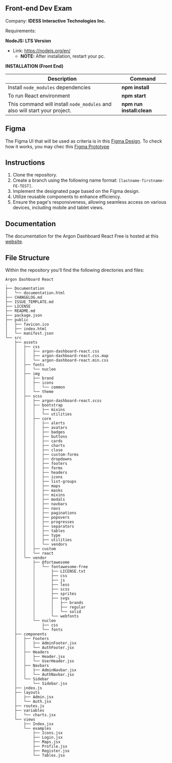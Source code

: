 ## Front-end Dev Exam
Company: **IDESS Interactive Technologies Inc.**

Requirements:

**NodeJS: LTS Version**
 - Link: https://nodejs.org/en/
	 - **NOTE:** After installation, restart your pc.

**INSTALLATION (Front End)**
  
|Description|Command|
|--|--|
|Install `node_modules` dependencies|**npm install**|
|To run React environment| **npm start** |
|This command will install `node_modules` and also will start your project.| **npm run install:clean** |

## Figma 
The Figma UI that will be used as criteria is in this [Figma Design](https://www.figma.com/file/OYtfxAZXBGLnlddkU1Yfow/Succession-Planner-for-Review?type=design&node-id=129%3A43110&mode=design&t=660fHEWF6xMwGni6-1).
To check how it works, you may chec this [Figma Prototype](https://www.figma.com/proto/OYtfxAZXBGLnlddkU1Yfow/Succession-Planner-for-Review?page-id=0%3A1&type=design&node-id=129-43110&viewport=138%2C100%2C0.48&t=wnRBvrqzljzWzr06-1&scaling=min-zoom)

## Instructions

1. Clone the repository.
2. Create a branch using the following name format: `[lastname-firstname-FE-TEST]`.
3. Implement the designated page based on the Figma design.
4. Utilize reusable components to enhance efficiency.
5. Ensure the page's responsiveness, allowing seamless access on various devices, including mobile and tablet views.

## Documentation

The documentation for the Argon Dashboard React Free is hosted at this [website](https://demos.creative-tim.com/argon-dashboard-react/#/documentation/overview).

## File Structure

Within the repository you'll find the following directories and files:

```
Argon Dashboard React
.
├── Documentation
│   └── documentation.html
├── CHANGELOG.md
├── ISSUE_TEMPLATE.md
├── LICENSE
├── README.md
├── package.json
├── public
│   ├── favicon.ico
│   ├── index.html
│   └── manifest.json
└── src
    ├── assets
    │   ├── css
    │   │   ├── argon-dashboard-react.css
    │   │   ├── argon-dashboard-react.css.map
    │   │   └── argon-dashboard-react.min.css
    │   ├── fonts
    │   │   └── nucleo
    │   ├── img
    │   │   ├── brand
    │   │   ├── icons
    │   │   │   └── common
    │   │   └── theme
    │   ├── scss
    │   │   ├── argon-dashboard-react.scss
    │   │   ├── bootstrap
    │   │   │   ├── mixins
    │   │   │   └── utilities
    │   │   ├── core
    │   │   │   ├── alerts
    │   │   │   ├── avatars
    │   │   │   ├── badges
    │   │   │   ├── buttons
    │   │   │   ├── cards
    │   │   │   ├── charts
    │   │   │   ├── close
    │   │   │   ├── custom-forms
    │   │   │   ├── dropdowns
    │   │   │   ├── footers
    │   │   │   ├── forms
    │   │   │   ├── headers
    │   │   │   ├── icons
    │   │   │   ├── list-groups
    │   │   │   ├── maps
    │   │   │   ├── masks
    │   │   │   ├── mixins
    │   │   │   ├── modals
    │   │   │   ├── navbars
    │   │   │   ├── navs
    │   │   │   ├── paginations
    │   │   │   ├── popovers
    │   │   │   ├── progresses
    │   │   │   ├── separators
    │   │   │   ├── tables
    │   │   │   ├── type
    │   │   │   ├── utilities
    │   │   │   └── vendors
    │   │   ├── custom
    │   │   └── react
    │   └── vendor
    │       ├── @fortawesome
    │       │   └── fontawesome-free
    │       │       ├── LICENSE.txt
    │       │       ├── css
    │       │       ├── js
    │       │       ├── less
    │       │       ├── scss
    │       │       ├── sprites
    │       │       ├── svgs
    │       │       │   ├── brands
    │       │       │   ├── regular
    │       │       │   └── solid
    │       │       └── webfonts
    │       └── nucleo
    │           ├── css
    │           └── fonts
    ├── components
    │   ├── Footers
    │   │   ├── AdminFooter.jsx
    │   │   └── AuthFooter.jsx
    │   ├── Headers
    │   │   ├── Header.jsx
    │   │   └── UserHeader.jsx
    │   ├── Navbars
    │   │   ├── AdminNavbar.jsx
    │   │   └── AuthNavbar.jsx
    │   └── Sidebar
    │       └── Sidebar.jsx
    ├── index.js
    ├── layouts
    │   ├── Admin.jsx
    │   └── Auth.jsx
    ├── routes.js
    ├── variables
    │   └── charts.jsx
    └── views
        ├── Index.jsx
        └── examples
            ├── Icons.jsx
            ├── Login.jsx
            ├── Maps.jsx
            ├── Profile.jsx
            ├── Register.jsx
            └── Tables.jsx
```


